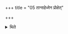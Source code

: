 +++
title = "05 तान्सहेध्मेन प्रोक्षेत्"

+++

<details><summary>थिते</summary>

5. He should sprinkle (water on) it (the grass) as well as on the fuel. 
</details>
